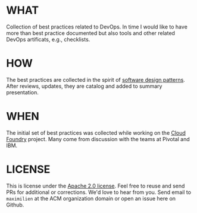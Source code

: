 # WHAT

Collection of best practices related to DevOps. In time I would like to have more than best practice documented 
but also tools and other related DevOps artificats, e.g., checklists.

# HOW

The best practices are collected in the spirit of [software design patterns](http://en.wikipedia.org/wiki/Software_design_pattern). After reviews, updates, they are catalog and added to
summary presentation.

# WHEN

The initial set of best practices was collected while working on the [Cloud Foundry](https://github.com/cloudfoundry)
project. Many come from discussion with the teams at Pivotal and IBM.

# LICENSE

This is license under the [Apache 2.0 license](LICENSE.md). Feel free to reuse and send PRs for additional or corrections. We'd
love to hear from you. Send email to `maximilien` at the ACM organization domain or open an issue here on Github.


